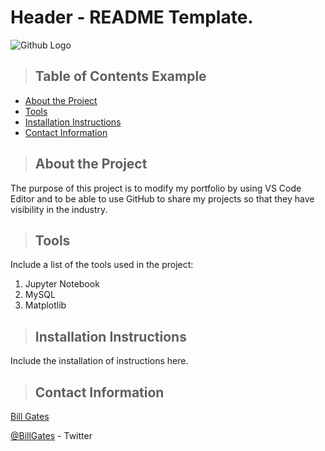 # Header - README Template.

![Github Logo](https://github.githubassets.com/images/modules/logos_page/Octocat.png "Github logo - markdown")

>## Table of Contents Example
* [About the Project](#about_the_project)
* [Tools](#tools)
* [Installation Instructions](#installation_instructions)
* [Contact Information](#contact)

<a class="anchor" id="about the project"></a>
>## About the Project
The purpose of this project is to modify my portfolio by using VS Code Editor and to be able to use GitHub to share my projects so that they have visibility in the industry.

<a class="anchor" id="tools"></a>
>## Tools
Include a list of the tools used in the project:
1. Jupyter Notebook
2. MySQL
3. Matplotlib

<a class="anchor" id="installation_instructions"></a>
>## Installation Instructions
Include the installation of instructions here.

<a class="anchor" id="contact"></a>
>## Contact Information
[Bill Gates](https://www.linkedin.com/in/williamhgates/detail/recent-activity/posts/)

[@BillGates](https://twitter.com/BillGates) - Twitter

